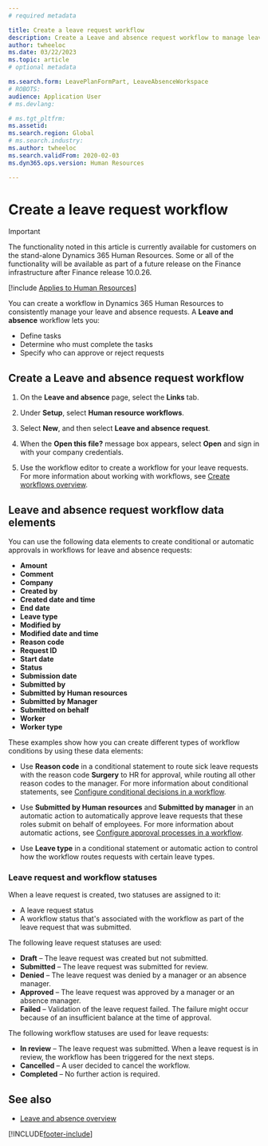 ```yaml
---
# required metadata

title: Create a leave request workflow
description: Create a Leave and absence request workflow to manage leave requests consistently in Dynamics 365 Human Resources.
author: twheeloc
ms.date: 03/22/2023
ms.topic: article
# optional metadata

ms.search.form: LeavePlanFormPart, LeaveAbsenceWorkspace
# ROBOTS: 
audience: Application User
# ms.devlang: 

# ms.tgt_pltfrm: 
ms.assetid: 
ms.search.region: Global
# ms.search.industry: 
ms.author: twheeloc
ms.search.validFrom: 2020-02-03
ms.dyn365.ops.version: Human Resources

---
```


# Create a leave request workflow

> [!Important]
> The functionality noted in this article is currently available for customers on the stand-alone Dynamics 365 Human Resources. Some or all of the functionality will be available as part of a future release on the Finance infrastructure after Finance release 10.0.26.

[!include [Applies to Human Resources](../includes/applies-to-hr.md)]

You can create a workflow in Dynamics 365 Human Resources to consistently manage your leave and absence requests. A **Leave and absence** workflow lets you:

- Define tasks
- Determine who must complete the tasks
- Specify who can approve or reject requests

## Create a Leave and absence request workflow

1. On the **Leave and absence** page, select the **Links** tab.

2. Under **Setup**, select **Human resource workflows**.

3. Select **New**, and then select **Leave and absence request**. 

4. When the **Open this file?** message box appears, select **Open** and sign in with your company credentials.

5. Use the workflow editor to create a workflow for your leave requests. For more information about working with workflows, see [Create workflows overview](../fin-ops-core/fin-ops/organization-administration/create-workflow.md?toc=%2fdynamics365%2fcommerce%2ftoc.json).

## Leave and absence request workflow data elements

You can use the following data elements to create conditional or automatic approvals in workflows for leave and absence requests:

- **Amount**
- **Comment**
- **Company**
- **Created by**
- **Created date and time**
- **End date**
- **Leave type**
- **Modified by**
- **Modified date and time**
- **Reason code**
- **Request ID**
- **Start date**
- **Status** 
- **Submission date**
- **Submitted by**
- **Submitted by Human resources**
- **Submitted by Manager**
- **Submitted on behalf**
- **Worker**
- **Worker type**

These examples show how you can create different types of workflow conditions by using these data elements:

- Use **Reason code** in a conditional statement to route sick leave requests with the reason code **Surgery** to HR for approval, while routing all other reason codes to the manager. For more information about conditional statements, see [Configure conditional decisions in a workflow](../fin-ops-core/fin-ops/organization-administration/configure-conditional-decision-workflow.md). 

- Use **Submitted by Human resources** and **Submitted by manager** in an automatic action to automatically approve leave requests that these roles submit on behalf of employees. For more information about automatic actions, see [Configure approval processes in a workflow](../fin-ops-core/fin-ops/organization-administration/configure-approval-process-workflow.md).

- Use **Leave type** in a conditional statement or automatic action to control how the workflow routes requests with certain leave types.

### Leave request and workflow statuses

When a leave request is created, two statuses are assigned to it:

- A leave request status
- A workflow status that's associated with the workflow as part of the leave request that was submitted.

The following leave request statuses are used:

- **Draft** – The leave request was created but not submitted.
- **Submitted** – The leave request was submitted for review.
- **Denied** – The leave request was denied by a manager or an absence manager.
- **Approved** – The leave request was approved by a manager or an absence manager.
- **Failed** – Validation of the leave request failed. The failure might occur because of an insufficient balance at the time of approval.

The following workflow statuses are used for leave requests:

- **In review** – The leave request was submitted. When a leave request is in review, the workflow has been triggered for the next steps.
- **Cancelled** – A user decided to cancel the workflow.
- **Completed** – No further action is required.

## See also

- [Leave and absence overview](hr-leave-and-absence-overview.md)


[!INCLUDE[footer-include](../includes/footer-banner.md)]
